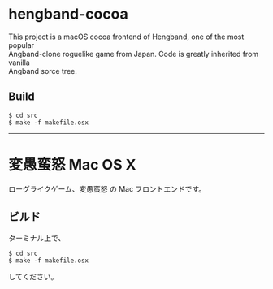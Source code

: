 hengband-cocoa
======================
This project is a macOS cocoa frontend of Hengband, one of the most popular  
Angband-clone roguelike game from Japan. Code is greatly inherited from vanilla  
Angband sorce tree.

## Build
    $ cd src
    $ make -f makefile.osx

----

# 変愚蛮怒 Mac OS X

ローグライクゲーム、変愚蛮怒 の Mac フロントエンドです。  

## ビルド

ターミナル上で、

    $ cd src
    $ make -f makefile.osx

してください。
